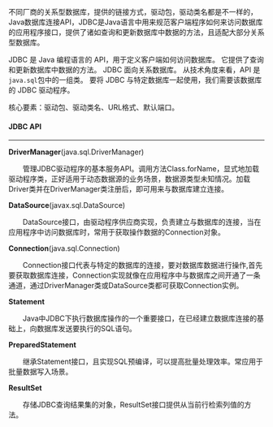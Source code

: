不同厂商的关系型数据库，提供的链接方式，驱动包，驱动类名都是不一样的，Java数据库连接API，JDBC是Java语言中用来规范客户端程序如何来访问数据库的应用程序接口，提供了诸如查询和更新数据库中数据的方法，且适配大部分关系型数据库。

JDBC 是 Java 编程语言的 API，用于定义客户端如何访问数据库。 它提供了查询和更新数据库中数据的方法。 JDBC 面向关系数据库。 从技术角度来看，API 是`java.sql`包中的一组类。 要将 JDBC 与特定数据库一起使用，我们需要该数据库的 JDBC 驱动程序。

核心要素：驱动包、驱动类名、URL格式、默认端口。

#### JDBC API

------

**DriverManager**(java.sql.DriverManager)

　　管理JDBC驱动程序的基本服务API。调用方法Class.forName，显式地加载驱动程序类，正好适用于动态数据源的业务场景，数据源类型未知情况。加载Driver类并在DriverManager类注册后，即可用来与数据库建立连接。

**DataSource**(javax.sql.DataSource)

　　DataSource接口，由驱动程序供应商实现，负责建立与数据库的连接，当在应用程序中访问数据库时，常用于获取操作数据的Connection对象。

**Connection**(java.sql.Connection)

　　Connection接口代表与特定的数据库的连接，要对数据库数据进行操作,首先要获取数据库连接，Connection实现就像在应用程序中与数据库之间开通了一条通道，通过DriverManager类或DataSource类都可获取Connection实例。

**Statement**

　　Java中JDBC下执行数据库操作的一个重要接口，在已经建立数据库连接的基础上，向数据库发送要执行的SQL语句。

**PreparedStatement**

　　继承Statement接口，且实现SQL预编译，可以提高批量处理效率。常应用于批量数据写入场景。

**ResultSet**

　　存储JDBC查询结果集的对象，ResultSet接口提供从当前行检索列值的方法。





































